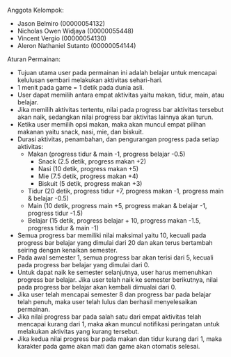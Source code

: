 Anggota Kelompok:

- Jason Belmiro (00000054132)
- Nicholas Owen Widjaya (00000055448)
- Vincent Vergio (00000054130)
- Aleron Nathaniel Sutanto (00000054144)

Aturan Permainan:

- Tujuan utama user pada permainan ini adalah belajar untuk mencapai kelulusan sembari melakukan aktivitas sehari-hari.
- 1 menit pada game = 1 detik pada dunia asli.
- User dapat memilih antara empat aktivitas yaitu makan, tidur, main, atau belajar.
- Jika memilih aktivitas tertentu, nilai pada progress bar aktivitas tersebut akan naik, sedangkan nilai progress bar aktivitas lainnya akan turun.
- Ketika user memilih opsi makan, maka akan muncul empat pilihan makanan yaitu snack, nasi, mie, dan biskuit.
- Durasi aktivitas, penambahan, dan pengurangan progress pada setiap aktivitas:
  - Makan (progress tidur & main -1, progress belajar -0.5)
    - Snack (2.5 detik, progress makan +2)
    - Nasi (10 detik, progress makan +5)
    - Mie (7.5 detik, progress makan +4)
    - Biskuit (5 detik, progress makan +3)
  - Tidur (20 detik, progress tidur +7, progress makan -1, progress main & belajar -0.5)
  - Main (10 detik, progress main +5, progress makan & belajar -1, progress tidur -1.5)
  - Belajar (15 detik, progress belajar + 10, progress makan -1.5, progress tidur & main -1)
- Semua progress bar memiliki nilai maksimal yaitu 10, kecuali pada progress bar belajar yang dimulai dari 20 dan akan terus bertambah seiring dengan kenaikan semester.
- Pada awal semester 1, semua progress bar akan terisi dari 5, kecuali pada progress bar belajar yang dimulai dari 0.
- Untuk dapat naik ke semester selanjutnya, user harus memenuhkan progress bar belajar. Jika user telah naik ke semester berikutnya, nilai pada progress bar belajar akan kembali dimualai dari 0.
- Jika user telah mencapai semester 8 dan progress bar pada belajar telah penuh, maka user telah lulus dan berhasil menyelesaikan permainan.
- Jika nilai progress bar pada salah satu dari empat aktivitas telah mencapai kurang dari 1, maka akan muncul notifikasi peringatan untuk melakukan aktivitas yang kurang tersebut.
- Jika kedua nilai progress bar pada makan dan tidur kurang dari 1, maka karakter pada game akan mati dan game akan otomatis selesai.
